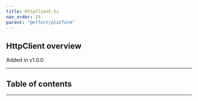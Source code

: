 ```yaml
---
title: HttpClient.ts
nav_order: 23
parent: "@effect/platform"
---
```


## HttpClient overview

Added in v1.0.0

---

<h2 class="text-delta">Table of contents</h2>

---
